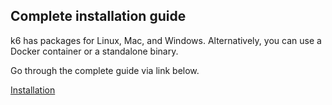 ## Complete installation guide

k6 has packages for Linux, Mac, and Windows. Alternatively, you can use a Docker container or a standalone binary.

Go through the complete guide via link below.

[Installation](https://k6.io/docs/get-started/installation/)